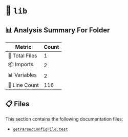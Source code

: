 # 📁 `lib`

## 📊 Analysis Summary For Folder

| Metric | Count |
|--------|-------|
| 📁 Total Files | 1 |
| 📦 Imports | 2 |
| 📊 Variables | 2 |
| 🔢 Line Count | 116 |


## 📋 Files

This section contains the following documentation files:

- [`getParsedConfigFile.test`](./getParsedConfigFile.test.md)